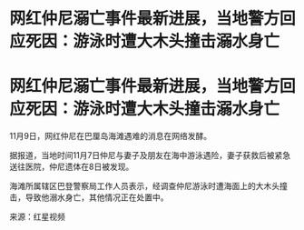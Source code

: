 # 网红仲尼溺亡事件最新进展，当地警方回应死因：游泳时遭大木头撞击溺水身亡

# 网红仲尼溺亡事件最新进展，当地警方回应死因：游泳时遭大木头撞击溺水身亡

11月9日，网红仲尼在巴厘岛海滩遇难的消息在网络发酵。

据报道，当地时间11月7日仲尼与妻子及朋友在海中游泳遇险，妻子获救后被紧急送往医院，仲尼遗体在8日被发现。

海滩所属辖区巴登警察局工作人员表示，经调查仲尼游泳时遭海面上的大木头撞击，导致他溺水身亡，其他情况正在处置中。

来源：红星视频

